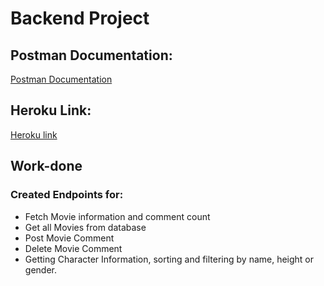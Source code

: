 # Backend Project

## Postman Documentation:
[Postman Documentation](https://documenter.getpostman.com/view/15642679/UVXqEsSz)

## Heroku Link:
[Heroku link]()

## Work-done
### Created Endpoints for:
- Fetch Movie information and comment count
- Get all Movies from database
- Post Movie Comment
- Delete Movie Comment
- Getting Character Information, sorting and filtering by name, height or gender.
